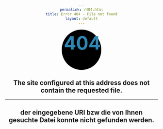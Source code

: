 ```yaml
---
permalink: /404.html
title: Error 404 - File not found
layout: default
---
```

<style> 
body { text-align: center; } 

#kuller {
 margin: auto;
 width: 125px;
 height: 125px;
 background-color: #000 !important;
 color: #2d87b5 !important;
 border-radius: 360px;
 text-align: center;
 vertical-align: middle;
 font-size: 60px;
 padding-top: 8px;
 padding-left: 5px; 
} 
</style> 

<h1 id="kuller" class="genericon genericon-404">404</h1>
<h2>The site configured at this address does not contain the requested file.</h2> 
<hr> 
<h2>der eingegebene URI bzw die von Ihnen gesuchte Datei konnte nicht gefunden werden.</h2>

